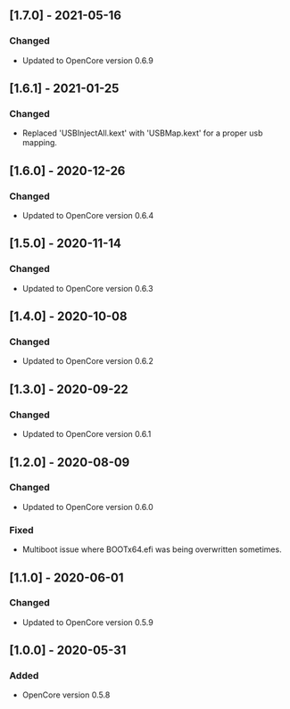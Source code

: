 ## [1.7.0] - 2021-05-16
### Changed
- Updated to OpenCore version 0.6.9
## [1.6.1] - 2021-01-25
### Changed
- Replaced 'USBInjectAll.kext' with 'USBMap.kext' for a proper usb mapping.
## [1.6.0] - 2020-12-26
### Changed
- Updated to OpenCore version 0.6.4
## [1.5.0] - 2020-11-14
### Changed
- Updated to OpenCore version 0.6.3
## [1.4.0] - 2020-10-08
### Changed
- Updated to OpenCore version 0.6.2
## [1.3.0] - 2020-09-22
### Changed
- Updated to OpenCore version 0.6.1
## [1.2.0] - 2020-08-09
### Changed
- Updated to OpenCore version 0.6.0
### Fixed
- Multiboot issue where BOOTx64.efi was being overwritten sometimes.
## [1.1.0] - 2020-06-01
### Changed
- Updated to OpenCore version 0.5.9
## [1.0.0] - 2020-05-31
### Added
- OpenCore version 0.5.8
